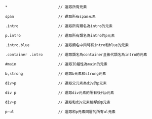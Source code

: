 ```
*						// 選取所有元素
```

```
span					// 選取所有span元素
```

```
.intro					// 選取所有類名為intro的元素
```

```
p.intro					// 選取所有類名為intro的p元素
```

```
.intro.blue				// 選取類名中同時有intro和blue的元素
```

```
.container .intro		// 選取類名為container且後代類名為intro的元素
```

```
#main					// 選取ID屬性為main的元素
```

```
b,strong				// 選取b元素和strong元素
```

```
div>p					// 選取父元素為div的p元素
```

```
div p					// 選取div元素的所有後代p元素
```

```
div+p					// 選取和div元素相鄰的p元素
```

```
p~ul					// 選取和p元素同層的所有ul元素
```